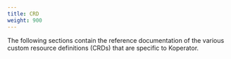 ```yaml
---
title: CRD
weight: 900
---
```


The following sections contain the reference documentation of the various custom resource definitions (CRDs) that are specific to Koperator.
